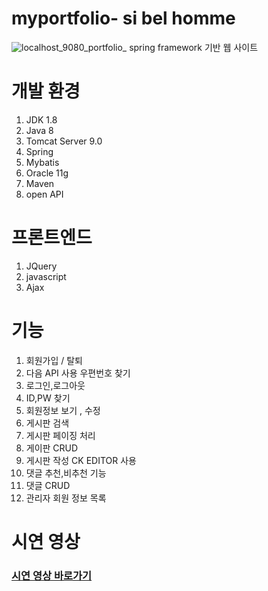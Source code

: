 # myportfolio- si bel homme
![localhost_9080_portfolio_](https://user-images.githubusercontent.com/57340601/79753970-c3df4380-8351-11ea-9949-658fc6963d21.png)
spring framework 기반 웹 사이트


# 개발 환경
1. JDK 1.8
2. Java 8
3. Tomcat Server 9.0
4. Spring
5. Mybatis
6. Oracle 11g 
7. Maven
8. open API 

# 프론트엔드
1. JQuery
2. javascript
3. Ajax


# 기능

1. 회원가입 / 탈퇴
2. 다음 API 사용 우편번호 찾기
3. 로그인,로그아웃
4. ID,PW 찾기
5. 회원정보 보기 , 수정
6. 게시판 검색
7. 게시판 페이징 처리
8. 게이판 CRUD
9. 게시판 작성 CK EDITOR 사용
10. 댓글 추천,비추천 기능
11. 댓글 CRUD
12. 관리자 회원 정보 목록

# 시연 영상
### [시연 영상 바로가기][youtubelink]

[youtubelink]: https://www.youtube.com/watch?v=pCJG-2w-MXA "Go youtube"
